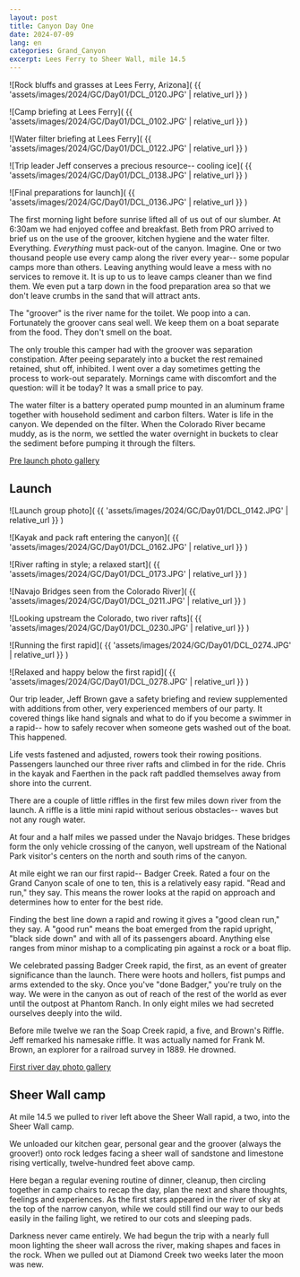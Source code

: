 ```yaml
---
layout: post
title: Canyon Day One
date: 2024-07-09
lang: en
categories: Grand_Canyon
excerpt: Lees Ferry to Sheer Wall, mile 14.5
---
```


![Rock bluffs and grasses at Lees Ferry, Arizona](
  {{ 'assets/images/2024/GC/Day01/DCL_0120.JPG' | relative_url }}
)

![Camp briefing at Lees Ferry](
  {{ 'assets/images/2024/GC/Day01/DCL_0102.JPG' | relative_url }}
)

![Water filter briefing at Lees Ferry](
  {{ 'assets/images/2024/GC/Day01/DCL_0122.JPG' | relative_url }}
)

![Trip leader Jeff conserves a precious resource-- cooling ice](
  {{ 'assets/images/2024/GC/Day01/DCL_0138.JPG' | relative_url }}
)

![Final preparations for launch](
  {{ 'assets/images/2024/GC/Day01/DCL_0136.JPG' | relative_url }}
)

The first morning light before sunrise lifted all of us out of our slumber.
At 6:30am we had enjoyed coffee and breakfast.
Beth from PRO arrived to brief us on the use of the groover,
kitchen hygiene and the water filter.
Everything. *Everything* must pack-out of the canyon.
Imagine. One or two thousand people use every camp along the river
every year-- some popular camps more than others.
Leaving anything would leave a mess with no services to remove it.
It is up to us to leave camps cleaner than we find them.
We even put a tarp down in the food preparation area so that
we don't leave crumbs in the sand that will attract ants.

The "groover" is the river name for the toilet.
We poop into a can.
Fortunately the groover cans seal well. We keep them on a boat separate from
the food. They don't smell on the boat.

The only trouble this camper had with the groover was separation constipation.
After peeing separately into a bucket the rest remained retained, shut off,
inhibited. I went over a day sometimes getting the process to work-out
separately. Mornings came with discomfort and the question: will it be today?
It was a small price to pay.

The water filter is a battery operated pump mounted in an aluminum frame
together with household sediment and carbon filters. Water is life in the
canyon. We depended on the filter. When the Colorado River became muddy,
as is the norm, we settled the water overnight in buckets to clear the sediment
before pumping it through the filters.

[Pre launch photo gallery][day01p]

[day01p]: https://wbreeze.com/photo/gallery/20240620GC/Day01p/index.html

## Launch

![Launch group photo](
  {{ 'assets/images/2024/GC/Day01/DCL_0142.JPG' | relative_url }}
)

![Kayak and pack raft entering the canyon](
  {{ 'assets/images/2024/GC/Day01/DCL_0162.JPG' | relative_url }}
)

![River rafting in style; a relaxed start](
  {{ 'assets/images/2024/GC/Day01/DCL_0173.JPG' | relative_url }}
)

![Navajo Bridges seen from the Colorado River](
  {{ 'assets/images/2024/GC/Day01/DCL_0211.JPG' | relative_url }}
)

![Looking upstream the Colorado, two river rafts](
  {{ 'assets/images/2024/GC/Day01/DCL_0230.JPG' | relative_url }}
)

![Running the first rapid](
  {{ 'assets/images/2024/GC/Day01/DCL_0274.JPG' | relative_url }}
)

![Relaxed and happy below the first rapid](
  {{ 'assets/images/2024/GC/Day01/DCL_0278.JPG' | relative_url }}
)

Our trip leader, Jeff Brown gave a safety briefing and review supplemented
with additions from other, very experienced members of our party.
It covered things like hand signals and what to do if you become a swimmer in a
rapid-- how to safely recover when someone gets washed out of the boat.
This happened.

Life vests fastened and adjusted, rowers took their rowing positions.
Passengers launched our three river rafts and climbed in for the ride.
Chris in the kayak and Faerthen in the pack raft paddled themselves
away from shore into the current.

There are a couple of little riffles in the first few miles down river
from the launch. A riffle is a little mini rapid without serious obstacles--
waves but not any rough water.

At four and a half miles we passed under the Navajo bridges. These bridges
form the only vehicle crossing of the canyon, well upstream of the
National Park visitor's centers on the north and south rims of the canyon.

At mile eight we ran our first rapid-- Badger Creek. Rated a four on the
Grand Canyon scale of one to ten, this is a relatively easy rapid.
"Read and run," they say. This means the rower looks at the rapid on
approach and determines how to enter for the best ride.

Finding the best line down a rapid and rowing it gives a "good clean run," they say.
A "good run" means the boat emerged from the rapid upright, "black side down"
and with all of its passengers aboard.
Anything else ranges from minor mishap to a complicating pin against a rock or
a boat flip.

We celebrated passing Badger Creek rapid, the first, as an event of greater
significance than the launch. There were hoots and hollers,
fist pumps and arms extended to the sky. Once you've "done Badger," you're
truly on the way. We were in the canyon as out of reach of the rest of
the world as ever until the outpost at Phantom Ranch. In only eight miles
we had secreted ourselves deeply into the wild.

Before mile twelve we ran the Soap Creek rapid, a five, and Brown's
Riffle. Jeff remarked his namesake riffle. It was actually named for
Frank M. Brown, an explorer for a railroad survey in 1889. He drowned.

[First river day photo gallery][day01r]

[day01r]: https://wbreeze.com/photo/gallery/20240620GC/Day01r/index.html

## Sheer Wall camp

At mile 14.5 we pulled to river left above the Sheer Wall rapid, a two,
into the Sheer Wall camp.

We unloaded our kitchen gear, personal gear and the groover (always the
groover!) onto rock ledges facing a sheer wall of sandstone
and limestone rising vertically, twelve-hundred feet above camp.

Here began a regular evening routine of dinner, cleanup, then circling together
in camp chairs to recap the day, plan the next and share thoughts, feelings
and experiences. As the first stars appeared in the river of sky at the
top of the narrow canyon, while we could still find our way to our
beds easily in the failing light, we retired to our cots and sleeping pads.

Darkness never came entirely. We had begun the trip with a nearly full moon
lighting the sheer wall across the river, making shapes and faces in the rock.
When we pulled out at Diamond Creek two weeks later the moon was new.

